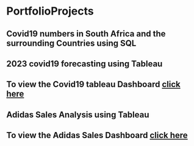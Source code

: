 # PortfolioProjects
## Covid19 numbers in South Africa and the surrounding Countries using SQL
## 2023 covid19 forecasting using Tableau
## To view the Covid19 tableau Dashboard [click here](https://public.tableau.com/app/profile/rethabile4021/viz/Covid19Dashboard_16673884480580/Dashboard1)
## Adidas Sales Analysis using Tableau
## To view the Adidas Sales Dashboard [click here](https://public.tableau.com/app/profile/rethabile4021/viz/AdidasSalesDashboard_17083607312330/Dashboard1)
